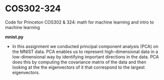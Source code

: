 # COS302-324
Code for Princeton COS302 & 324: math for machine learning and intro to machine learning 

__mnist.py__

- In this assignment we conducted principal component analysis (PCA) on the MNIST data. PCA enables us to represent high-dimensional data in a low-dimensional way by identifying important directions in the data. PCA does this by computing the covariance matrix of the data and then looking at the the eigenvectors of it that correspond to the largest eigenvectors. 
